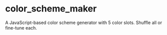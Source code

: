 # color_scheme_maker
A JavaScript-based color scheme generator with 5 color slots. Shuffle all or fine-tune each.
